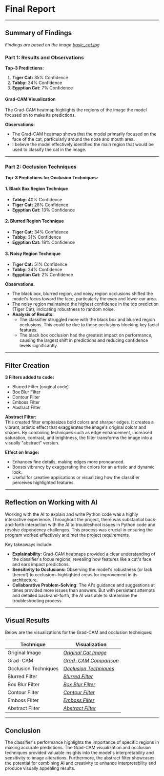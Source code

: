 # Final Report
---
## Summary of Findings

*Findings are based on the image [basic_cat.jpg](https://github.com/Techdudetony/AI-Image-Processing-Classification/blob/main/basic_cat.jpg)*

### Part 1: Results and Observations
**Top-3 Predictions:**
1. **Tiger Cat:** 35% Confidence
2. **Tabby:** 34% Confidence
3. **Egyptian Cat:** 7% Confidence

#### Grad-CAM Visualization
The Grad-CAM heatmap highlights the regions of the image the model focused on to make its predictions.

**Observations:**
- The Grad-CAM heatmap shows that the model primarily focused on the face of the cat, particularly around the nose and mouth area.
- I believe the model effectively identified the main region that would be used to classify the cat in the image.
---
### Part 2: Occlusion Techniques
**Top-3 Predictions for Occlusion Techniques:**
#### 1. Black Box Region Technique
- **Tabby:** 40% Confidence
- **Tiger Cat:** 28% Confidence
- **Egyptian Cat:** 13% Confidence

#### 2. Blurred Region Technique
- **Tiger Cat:** 34% Confidence
- **Tabby:** 31% Confidence
- **Egyptian Cat:** 18% Confidence

#### 3. Noisy Region Technique
- **Tiger Cat:** 51% Confidence
- **Tabby:** 34% Confidence
- **Egyptian Cat:** 2% Confidence

**Observations:**
 - The black box, blurred region, and noisy region occlusions shifted the model's focus toward the face, particularly the eyes and lower ear area.
 - The noisy region maintained the highest confidence in the top prediction (Tiger Cat), indicating robustness to random noise.
 - **Analysis of Results:**
     - The classifier struggled more with the black box and blurred region occlusions. This could be due to these occlusions blocking key facial features. 
     - The black box occlusion had the greatest impact on performance, causing the largest shift in predictions and reducing confidence levels significantly.

---
## Filter Creation

**3 Filters added to code:**
- Blurred Filter (original code)
- Box Blur Filter
- Contour Filter
- Emboss Filter
- Abstract Filter

**Abstract Filter:**  
This created filter emphasizes bold colors and sharper edges. It creates a vibrant, artistic effect that exaggerates the image's original colors and shapes. By combining techniques such as edge enhancement, increased saturation, contrast, and brightness, the filter transforms the image into a visually "abstract" version.

**Effect on Image:**  
- Enhances fine details, making edges more pronounced.
- Boosts vibrancy by exaggerating the colors for an artistic and dynamic look.
- Useful for creative applications or visualizing how the classifier perceives highlighted features.

---
## Reflection on Working with AI

Working with the AI to explain and write Python code was a highly interactive experience. Throughout the project, there was substantial back-and-forth interaction with the AI to troubleshoot issues in Python code and resolve dependency challenges. This process was crucial in ensuring the program worked effectively and met the project requirements.

Key takeaways include:
- **Explainability:** Grad-CAM heatmaps provided a clear understanding of the classifier's focus regions, revealing how features like a cat's face and ears impact predictions.
- **Sensitivity to Occlusions:** Observing the model's robustness (or lack thereof) to occlusions highlighted areas for improvement in its architecture.
- **Collaborative Problem-Solving:** The AI's guidance and suggestions at times provided more issues than answers. But with persistant attempts and detailed back-and-forth, the AI was able to streamline the troubleshooting process.

---
## Visual Results
Below are the visualizations for the Grad-CAM and occlusion techniques:

| Technique          | Visualization       |
|--------------------|---------------------|
| Original Image     | *[Original Cat Image](https://github.com/Techdudetony/AI-Image-Processing-Classification/blob/main/basic_cat.jpg)*    |
| Grad-CAM           | *[Grad-CAM Comparison](https://github.com/Techdudetony/AI-Image-Processing-Classification/blob/main/grad_cam.png)*  |
| Occlusion Techniques   | *[Occlusion Techniques](https://github.com/Techdudetony/AI-Image-Processing-Classification/blob/main/three_focus_techniques.png)*    |
| Blurred Filter     | *[Blurred Filter](https://github.com/Techdudetony/AI-Image-Processing-Classification/blob/main/blurred_image.png)*    |
| Box Blur Filter       | *[Box Blur Filter](https://github.com/Techdudetony/AI-Image-Processing-Classification/blob/main/box_blur_image.png)*    |
| Contour Filter    | *[Contour Filter](https://github.com/Techdudetony/AI-Image-Processing-Classification/blob/main/contour_image.pnge)*    |
| Emboss Filter    | *[Emboss Filter](https://github.com/Techdudetony/AI-Image-Processing-Classification/blob/main/emboss_image.png)*    |
| Abstract Filter    | *[Abstract Filter](https://github.com/Techdudetony/AI-Image-Processing-Classification/blob/main/abstract_image.png)*    |

---

## Conclusion
The classifier's performance highlights the importance of specific regions in making accurate predictions. The Grad-CAM visualization and occlusion techniques provided valuable insights into the model's interpretability and sensitivity to image alterations. Furthermore, the abstract filter showcases the potential for combining AI and creativity to enhance interpretability and produce visually appealing results.